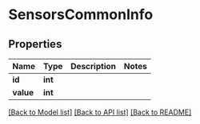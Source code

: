 # SensorsCommonInfo

## Properties
Name | Type | Description | Notes
------------ | ------------- | ------------- | -------------
**id** | **int** |  | 
**value** | **int** |  | 

[[Back to Model list]](../README.md#documentation-for-models) [[Back to API list]](../README.md#documentation-for-api-endpoints) [[Back to README]](../README.md)


